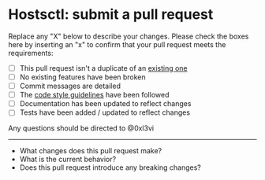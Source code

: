 # Hostsctl: submit a pull request

Replace any "X" below to describe your changes. Please check the boxes here by
inserting an "x" to confirm that your pull request meets the requirements:

- [ ] This pull request isn't a duplicate of an [existing one][1]
- [ ] No existing features have been broken
- [ ] Commit messages are detailed
- [ ] The [code style guidelines][2] have been followed
- [ ] Documentation has been updated to reflect changes
- [ ] Tests have been added / updated to reflect changes

Any questions should be directed to @0xl3vi

---

* What changes does this pull request make?
* What is the current behavior?
* Does this pull request introduce any breaking changes?

[1]: https://github.com/0xl3vi/hostsctl/pulls
[2]: https://github.com/0xl3vi/hostsctl/blob/master/.github/CONTRIBUTING.md#code-style
